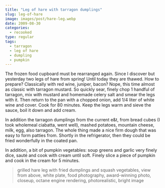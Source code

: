 ```yaml
---
title: "Leg of hare with tarragon dumplings"
slug: leg-of-hare
image: images/post/hare-leg.webp
date: 2009-08-30
categories: 
  - recooked
type: regular
tags: 
  - tarragon
  - leg of hare
  - dumpling
  - pumpkin
---
```


The frozen food cupboard must be rearranged again. Since I discover but yesterday two legs of hare from spring! Until today they are thawed. How to prepare? Classically with red wine, juniper, bacon? Nope, this time almost as classic with tarragon mustard. So quickly sear, finely chop 1 handful of tarragon, mix with mustard and homemade celery salt and smear the legs with it. Then return to the pan with a chopped onion, add 1/4 liter of white wine and cover. Cook for 80 minutes. Keep the legs warm and sieve the sauce, boil it down and add cream.

In addition the tarragon dumplings from the current e&t, from bread cubes (I took wholemeal ciabatta, went well), mashed potatoes, mountain cheese, milk, egg, also tarragon. The whole thing made a nice firm dough that was easy to form patties from. Shortly in the refrigerator, then they could be fried wonderfully in the coated pan.

In addition, a bit of pumpkin vegetables: soup greens and garlic very finely dice, sauté and cook with cream until soft. Finely slice a piece of pumpkin and cook in the cream for 5 minutes.

> grilled hare leg with fried dumplings and squash vegetables, view from above, white plate, food photography, award-winning photo, closeup, octane engine rendering, photorealistic, bright image 